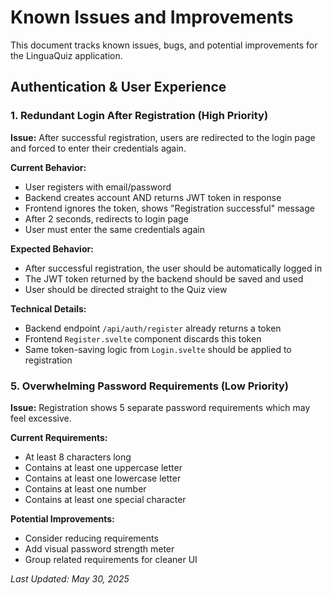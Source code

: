 # Known Issues and Improvements

This document tracks known issues, bugs, and potential improvements for the LinguaQuiz application.

## Authentication & User Experience

### 1. Redundant Login After Registration (High Priority)
**Issue:** After successful registration, users are redirected to the login page and forced to enter their credentials again.

**Current Behavior:**
- User registers with email/password
- Backend creates account AND returns JWT token in response
- Frontend ignores the token, shows "Registration successful" message
- After 2 seconds, redirects to login page
- User must enter the same credentials again

**Expected Behavior:**
- After successful registration, the user should be automatically logged in
- The JWT token returned by the backend should be saved and used
- User should be directed straight to the Quiz view

**Technical Details:**
- Backend endpoint `/api/auth/register` already returns a token
- Frontend `Register.svelte` component discards this token
- Same token-saving logic from `Login.svelte` should be applied to registration


### 5. Overwhelming Password Requirements (Low Priority)
**Issue:** Registration shows 5 separate password requirements which may feel excessive.

**Current Requirements:**
- At least 8 characters long
- Contains at least one uppercase letter
- Contains at least one lowercase letter
- Contains at least one number
- Contains at least one special character

**Potential Improvements:**
- Consider reducing requirements
- Add visual password strength meter
- Group related requirements for cleaner UI


*Last Updated: May 30, 2025*